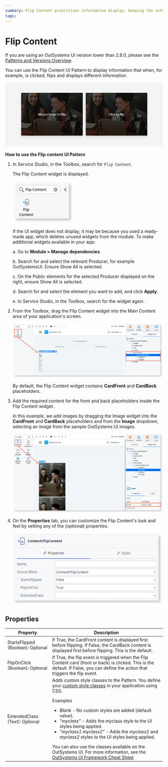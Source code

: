 ```yaml
---
summary: Flip Content prioritizes information display, keeping the interface uncluttered.
tags:
---
```


# Flip Content

<div class="info" markdown="1">

If you are using an OutSystems UI version lower than 2.8.0, please see the [Patterns and Versions Overview](https://outsystemsui-dev.outsystemsenterprise.com/OutSystemsUIWebsite/MigrationOverview).
                            
</div>

You can use the Flip Content UI Pattern to display information that when, for example, is clicked, flips and displays different information.

![](<images/flipcontent-example.gif?width=500>)

**How to use the Flip content UI Pattern**

1. In Service Studio, in the Toolbox, search for `Flip Content`.

    The Flip Content widget is displayed.

    ![Flip Content widget](<images/flipcontent-widget-ss.png>)

    If the UI widget does not display, it may be because you used a ready-made app, which deletes unused widgets from the module. To make additional widgets available in your app:

    a. Go to **Module > Manage dependencies**.

    b. Search for and select the relevant Producer, for example OutSystemsUI. Ensure Show All is selected. 

    c. On the Public elements for the selected Producer displayed on the right, ensure Show All is selected.
    
    d. Search for and select the element you want to add, and click **Apply**. 
    
    e. In Service Studio, in the Toolbox, search for the widget again.

1. From the Toolbox, drag the Flip Content widget into the Main Content area of your application's screen.

    ![Drag widget to screen](<images/flipcontent-dragwidget-ss.png>)

    By default, the Flip Content widget contains **CardFront** and **CardBack** placeholders.

1. Add the required content for the front and back placeholders inside the Flip Content widget.

    In this example, we add images by dragging the Image widget into the **CardFront** and **CardBack** placeholders and from the **Image** dropdown, selecting an image from the sample OutSystems UI images.

    ![Add content to widget](<images/flipcontent-addimage-ss.png>)

1. On the **Properties** tab, you can customize the Flip Content's look and feel by setting any of the (optional) properties.

    ![Properties](<images/flipcontent-properties-ss.png>)

## Properties
| Property | Description |
|---|---|
| StartsFlipped (Boolean): Optional | If True, the CardFront content is displayed first before flipping. If False, the CardBack content is displayed first before flipping. This is the default.|  
| FlipOnClick (Boolean): Optional | If True, the flip event is triggered when the Flip Content card (front or back) is clicked. This is the default. If False, you can define the action that triggers the flip event. |
| ExtendedClass (Text): Optional | Adds custom style classes to the Pattern. You define your [custom style classes](../../../look-feel/css.md) in your application using CSS. <p>Examples <ul><li>_Blank_ - No custom styles are added (default value).</li><li>_"myclass"_ - Adds the myclass style to the UI styles being applied.</li><li>_"myclass1 myclass2"_ - Adds the _myclass1_ and _myclass2_ styles to the UI styles being applied.</li></ul></p>You can also use the classes available on the OutSystems UI. For more information, see the [OutSystems UI Framework Cheat Sheet](https://outsystemsui.outsystems.com/OutsystemsUiWebsite/CheatSheet)|
